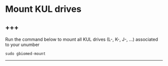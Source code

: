 # Mount KUL drives

+++
---

Run the command below to mount all KUL drives (L-, K-, J-, ...) associated to your unumber

```sudo gbiomed-mount```

---